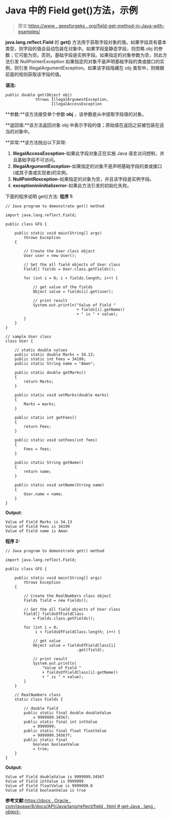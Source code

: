 # Java 中的 Field get()方法，示例

> 原文:[https://www . geesforgeks . org/field-get-method-in-Java-with-examples/](https://www.geeksforgeeks.org/field-get-method-in-java-with-examples/)

**java.lang.reflect.Field** 的 **get()** 方法用于获取字段对象的值。如果字段具有基本类型，则字段的值会自动包装在对象中。如果字段是静态字段，则忽略 obj 的参数；它可能为空。否则，基础字段是实例字段。如果指定的对象参数为空，则此方法引发 NullPointerException 如果指定的对象不是声明基础字段的类或接口的实例，则引发 IllegalArgumentException。如果该字段隐藏在 obj 类型中，则根据前面的规则获取该字段的值。

**语法:**

```
public double get(Object obj)
             throws IllegalArgumentException,
                    IllegalAccessException

```

**参数:**该方法接受单个参数 **obj** ，该参数是从中提取字段值的对象。

**返回值:**该方法返回对象 obj 中表示字段的值；原始值在返回之前被包装在适当的对象中。

**异常:**该方法抛出以下异常:

1.  **IllegalAccessException**–如果此字段对象正在实施 Java 语言访问控制，并且基础字段不可访问。
2.  **IllegalArgumentException**–如果指定的对象不是声明基础字段的类或接口(或其子类或实现者)的实例。
3.  **NullPointRexception**–如果指定的对象为空，并且该字段是实例字段。
4.  **exceptioniniinitializerror**–如果此方法引发的初始化失败。

下面的程序说明 get()方法:
**程序 1:**

```
// Java program to demonstrate get() method

import java.lang.reflect.Field;

public class GFG {

    public static void main(String[] args)
        throws Exception
    {

        // Create the User class object
        User user = new User();

        // Get the all field objects of User class
        Field[] fields = User.class.getFields();

        for (int i = 0; i < fields.length; i++) {

            // get value of the fields
            Object value = fields[i].get(user);

            // print result
            System.out.println("Value of Field "
                               + fields[i].getName()
                               + " is " + value);
        }
    }
}

// sample User class
class User {

    // static double values
    public static double Marks = 34.13;
    public static int Fees = 34199;
    public static String name = "Aman";

    public static double getMarks()
    {
        return Marks;
    }

    public static void setMarks(double marks)
    {
        Marks = marks;
    }

    public static int getFees()
    {
        return Fees;
    }

    public static void setFees(int fees)
    {
        Fees = fees;
    }

    public static String getName()
    {
        return name;
    }

    public static void setName(String name)
    {
        User.name = name;
    }
}
```

**Output:**

```
Value of Field Marks is 34.13
Value of Field Fees is 34199
Value of Field name is Aman

```

**程序 2:**

```
// Java program to demonstrate get() method

import java.lang.reflect.Field;

public class GFG {

    public static void main(String[] args)
        throws Exception
    {

        // Create the RealNumbers class object
        Fields field = new Fields();

        // Get the all field objects of User class
        Field[] fieldsOfFieldClass
            = Fields.class.getFields();

        for (int i = 0;
             i < fieldsOfFieldClass.length; i++) {

            // get value
            Object value = fieldsOfFieldClass[i]
                               .get(field);

            // print result
            System.out.println(
                "Value of Field "
                + fieldsOfFieldClass[i].getName()
                + " is " + value);
        }
    }

    // RealNumbers class
    static class Fields {

        // double field
        public static final double doubleValue
            = 9999999.34567;
        public static final int intValue
            = 9999999;
        public static final float floatValue
            = 9999999.34567f;
        public static final
            boolean booleanValue
            = true;
    }
}
```

**Output:**

```
Value of Field doubleValue is 9999999.34567
Value of Field intValue is 9999999
Value of Field floatValue is 9999999.0
Value of Field booleanValue is true

```

**参考文献:**[https://docs . Oracle . com/javase/8/docs/API/Java/lang/reflect/field . html # get-Java . lang . object-](https://docs.oracle.com/javase/8/docs/api/java/lang/reflect/Field.html#get-java.lang.Object-)